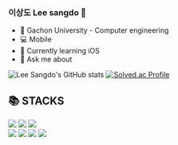 

### 이상도 Lee sangdo 👋

- 🏫 Gachon University - Computer engineering 
- 💻 Mobile
- 🤔 Currently learning iOS
- 💬 Ask me about


![Lee Sangdo's GitHub stats](https://github-readme-stats.vercel.app/api?username=SANGDOLEE&show_icons=true&theme=radical)
[![Solved.ac Profile](http://mazassumnida.wtf/api/v2/generate_badge?boj=xkdxh625)](https://solved.ac/xkdxh625/)



<h2>📚 STACKS</h2></div>

<div> 
  <img src="https://img.shields.io/badge/github-181717?style=for-the-badge&logo=github&logoColor=white">
  <img src="https://img.shields.io/badge/git-F05032?style=for-the-badge&logo=git&logoColor=white">
  <img src="https://img.shields.io/badge/naver-03C75A?style=for-the-badge&logo=Naver&logoColor=white">
  <br>
  
  <img src="https://img.shields.io/badge/java-007396?style=for-the-badge&logo=java&logoColor=white">
  <img src="https://img.shields.io/badge/swift-F05138?style=for-the-badge&logo=Swift&logoColor=white">
  <img src="https://img.shields.io/badge/AndroidStudio-3DDC84?style=for-the-badge&logo=AndroidStudio&logoColor=white">
  <img src="https://img.shields.io/badge/xcode-147EFB?style=for-the-badge&logo=xcode&logoColor=white">
  <br>
 
</div>
